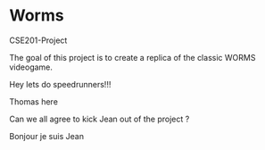 # Worms
CSE201-Project

The goal of this project is to create a replica of the classic WORMS videogame.

Hey lets do speedrunners!!!

Thomas here

Can we all agree to kick Jean out of the project ?

Bonjour je suis Jean
